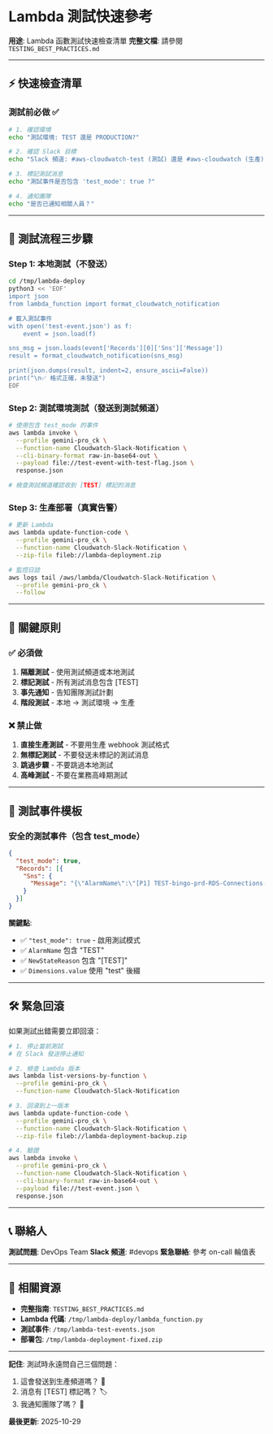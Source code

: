 # Lambda 測試快速參考

**用途**: Lambda 函數測試快速檢查清單
**完整文檔**: 請參閱 `TESTING_BEST_PRACTICES.md`

---

## ⚡ 快速檢查清單

### 測試前必做 ✅

```bash
# 1. 確認環境
echo "測試環境: TEST 還是 PRODUCTION?"

# 2. 確認 Slack 目標
echo "Slack 頻道: #aws-cloudwatch-test (測試) 還是 #aws-cloudwatch (生產)?"

# 3. 標記測試消息
echo "測試事件是否包含 'test_mode': true ?"

# 4. 通知團隊
echo "是否已通知相關人員？"
```

---

## 🔧 測試流程三步驟

### Step 1: 本地測試（不發送）
```bash
cd /tmp/lambda-deploy
python3 << 'EOF'
import json
from lambda_function import format_cloudwatch_notification

# 載入測試事件
with open('test-event.json') as f:
    event = json.load(f)

sns_msg = json.loads(event['Records'][0]['Sns']['Message'])
result = format_cloudwatch_notification(sns_msg)

print(json.dumps(result, indent=2, ensure_ascii=False))
print("\n✅ 格式正確，未發送")
EOF
```

### Step 2: 測試環境測試（發送到測試頻道）
```bash
# 使用包含 test_mode 的事件
aws lambda invoke \
  --profile gemini-pro_ck \
  --function-name Cloudwatch-Slack-Notification \
  --cli-binary-format raw-in-base64-out \
  --payload file://test-event-with-test-flag.json \
  response.json

# 檢查測試頻道確認收到 [TEST] 標記的消息
```

### Step 3: 生產部署（真實告警）
```bash
# 更新 Lambda
aws lambda update-function-code \
  --profile gemini-pro_ck \
  --function-name Cloudwatch-Slack-Notification \
  --zip-file fileb://lambda-deployment.zip

# 監控日誌
aws logs tail /aws/lambda/Cloudwatch-Slack-Notification \
  --profile gemini-pro_ck \
  --follow
```

---

## 🚨 關鍵原則

### ✅ 必須做
1. **隔離測試** - 使用測試頻道或本地測試
2. **標記測試** - 所有測試消息包含 [TEST]
3. **事先通知** - 告知團隊測試計劃
4. **階段測試** - 本地 → 測試環境 → 生產

### ❌ 禁止做
1. **直接生產測試** - 不要用生產 webhook 測試格式
2. **無標記測試** - 不要發送未標記的測試消息
3. **跳過步驟** - 不要跳過本地測試
4. **高峰測試** - 不要在業務高峰期測試

---

## 📝 測試事件模板

### 安全的測試事件（包含 test_mode）
```json
{
  "test_mode": true,
  "Records": [{
    "Sns": {
      "Message": "{\"AlarmName\":\"[P1] TEST-bingo-prd-RDS-Connections-High\",\"NewStateValue\":\"ALARM\",\"NewStateReason\":\"[TEST] This is a test message\",\"StateChangeTime\":\"2025-10-29T08:35:45.456+0000\",\"OldStateValue\":\"OK\",\"Trigger\":{\"MetricName\":\"DatabaseConnections\",\"Namespace\":\"AWS/RDS\",\"Threshold\":675.0,\"Dimensions\":[{\"value\":\"bingo-prd-test\",\"name\":\"DBInstanceIdentifier\"}]}}"
    }
  }]
}
```

**關鍵點**:
- ✅ `"test_mode": true` - 啟用測試模式
- ✅ `AlarmName` 包含 "TEST"
- ✅ `NewStateReason` 包含 "[TEST]"
- ✅ `Dimensions.value` 使用 "test" 後綴

---

## 🛠️ 緊急回滾

如果測試出錯需要立即回滾：

```bash
# 1. 停止當前測試
# 在 Slack 發送停止通知

# 2. 檢查 Lambda 版本
aws lambda list-versions-by-function \
  --profile gemini-pro_ck \
  --function-name Cloudwatch-Slack-Notification

# 3. 回滾到上一版本
aws lambda update-function-code \
  --profile gemini-pro_ck \
  --function-name Cloudwatch-Slack-Notification \
  --zip-file fileb://lambda-deployment-backup.zip

# 4. 驗證
aws lambda invoke \
  --profile gemini-pro_ck \
  --function-name Cloudwatch-Slack-Notification \
  --cli-binary-format raw-in-base64-out \
  --payload file://test-event.json \
  response.json
```

---

## 📞 聯絡人

**測試問題**: DevOps Team
**Slack 頻道**: #devops
**緊急聯絡**: 參考 on-call 輪值表

---

## 🔗 相關資源

- **完整指南**: `TESTING_BEST_PRACTICES.md`
- **Lambda 代碼**: `/tmp/lambda-deploy/lambda_function.py`
- **測試事件**: `/tmp/lambda-test-events.json`
- **部署包**: `/tmp/lambda-deployment-fixed.zip`

---

**記住**: 測試時永遠問自己三個問題：
1. 這會發送到生產頻道嗎？ 🤔
2. 消息有 [TEST] 標記嗎？ 🏷️
3. 我通知團隊了嗎？ 📢

**最後更新**: 2025-10-29

